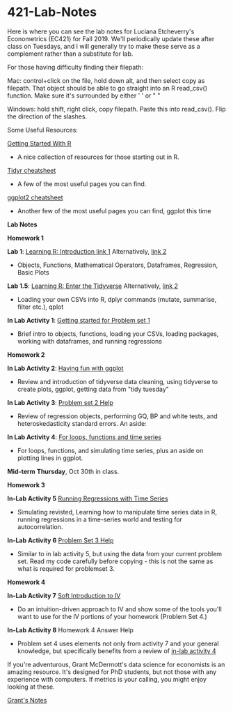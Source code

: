# 421-Lab-Notes

Here is where you can see the lab notes for Luciana Etcheverry's Econometrics (EC421) for Fall 2019. We'll periodically update these after class on Tuesdays, and I will generally try to make these serve as a complement rather than a substitute for lab.

For those having difficulty finding their filepath: 

Mac: control+click on the file, hold down alt, and then select copy as filepath. That object should be able to go straight into an R read_csv() function. Make sure it's surrounded by either ' ' or " "

Windows: hold shift, right click, copy filepath. Paste this into read_csv(). Flip the direction of the slashes.

Some Useful Resources:

[Getting Started With R](https://support.rstudio.com/hc/en-us/articles/201141096-Getting-Started-with-R) 
- A nice collection of resources for those starting out in R.

[Tidyr cheatsheet](https://github.com/rstudio/cheatsheets/blob/master/data-import.pdf) 
- A few of the most useful pages you can find.

[ggplot2 cheatsheet](https://www.rstudio.com/wp-content/uploads/2015/03/ggplot2-cheatsheet.pdf)
- Another few of the most useful pages you can find, ggplot this time

**Lab Notes**

**Homework 1**


**Lab 1**: [Learning R: Introduction link 1](https://github.com/CMLennon/421-lab-notes-fall19/blob/master/Lab1/Lab-1.md) Alternatively, [link 2](http://rpubs.com/Clennon/Lab1_1)
- Objects, Functions, Mathematical Operators, Dataframes, Regression, Basic Plots

**Lab 1.5**: [Learning R: Enter the Tidyverse](https://github.com/CMLennon/421-lab-notes-fall19/blob/master/Lab2/Lab_2.md) Alternatively, [link 2](http://rpubs.com/Clennon/Lab2) 
- Loading your own CSVs into R, dplyr commands (mutate, summarise, filter etc.), qplot

**In Lab Activity 1**: [Getting started for Problem set 1](http://rpubs.com/Clennon/Lab1_fall19)
- Brief intro to objects, functions, loading your CSVs, loading packages, working with dataframes, and running regressions

**Homework 2**

**In Lab Activity 2**: [Having fun with ggplot](http://rpubs.com/Clennon/Lab2F19)
- Review and introduction of tidyverse data cleaning, using tidyverse to create plots, ggplot, getting data from "tidy tuesday"

**In Lab Activity 3**: [Problem set 2 Help](http://rpubs.com/Clennon/L3HW)
- Review of regression objects, performing GQ, BP and white tests, and heteroskedasticity standard errors.
An aside:

**In Lab Activity 4**: [For loops, functions and time series](http://rpubs.com/Clennon/Lab4_F19)
- For loops, functions, and simulating time series, plus an aside on plotting lines in ggplot.

**Mid-term** **Thursday**, Oct 30th in class.

**Homework 3**

**In-Lab Activity 5** [Running Regressions with Time Series](http://rpubs.com/Clennon/Lab5_F19)
- Simulating revisted, Learning how to manipulate time series data in R, running regressions in a time-series world and testing for autocorrelation.

**In-Lab Activity 6** [Problem Set 3 Help](http://rpubs.com/Clennon/Lab7f19)
- Similar to in lab activity 5, but using the data from your current problem set. Read my code carefully before copying - this is not the same as what is required for problemset 3.

**Homework 4**

**In-Lab Activity 7** [Soft Introduction to IV](http://rpubs.com/Clennon/Lab9F19)
- Do an intuition-driven approach to IV and show some of the tools you'll want to use for the IV portions of your homework (Problem Set 4.)

**In-Lab Activity 8** Homework 4 Answer Help
- Problem set 4 uses elements not only from activity 7 and your general knowledge, but specifically benefits from a review of [in-lab activity 4](http://rpubs.com/Clennon/Lab4_F19)

If you're adventurous, Grant McDermott's data science for economists is an amazing resource. It's designed for PhD students, but not those with any experience with computers. If metrics is your calling, you might enjoy looking at these.

[Grant's Notes](https://github.com/uo-ec607/lectures)
